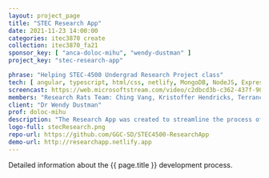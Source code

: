 ```yaml
---
layout: project_page
title: "STEC Research App"
date: 2021-11-23 14:00:00
categories: itec3870 create
collection: itec3870_fa21
sponsor_key: [ "anca-doloc-mihu", "wendy-dustman" ]
project_key: "stec-research-app"

phrase: "Helping STEC-4500 Undergrad Research Project class"
tech: [ angular, typescript, html/css, netlify, MongoDB, NodeJS, Express, bootstrap ]
screencast: https://web.microsoftstream.com/video/c2dbcd3b-c362-437f-9081-673c06fa993c
members: "Research Rats Team: Ching Vang, Kristoffer Hendricks, Terrance Perry"
client: "Dr Wendy Dustman"
prof: doloc-mihu
description: "The Research App was created to streamline the process of assisting students, faculty, and the STEC Coordinator with applying for the STEC-4500 Undergrad Research Project class."
logo-full: stecResearch.png
repo-url: https://github.com/GGC-SD/STEC4500-ResearchApp
demo-url: http://researchapp.netlify.app
---
```


Detailed information about the {{ page.title }} development process.

<!-- lightgallery -->
<script src="https://code.jquery.com/jquery-2.2.4.min.js"></script>
<script src="https://cdn.jsdelivr.net/lightgallery/1.3.7/js/lightgallery.min.js"></script>
<script src="https://cdn.jsdelivr.net/g/lg-zoom"></script>

<script type="text/javascript">
    $(document).ready(function() {
    $("body").lightGallery({
    zoom: true,
    selector: 'a#lightgallery',
    selectWithin: 'body'
    });
    });
</script>

[ggc]: http://www.ggc.edu
[gunay-ggc]: http://www.ggc.edu/about-ggc/directory/cengiz-gunay
[doloc-ggc]: http://www.ggc.edu/about-ggc/directory/anca-doloc-mihu
